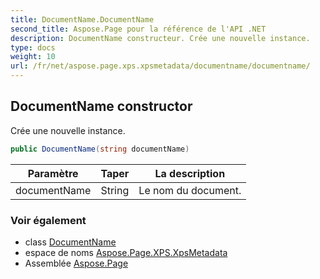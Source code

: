 ```yaml
---
title: DocumentName.DocumentName
second_title: Aspose.Page pour la référence de l'API .NET
description: DocumentName constructeur. Crée une nouvelle instance.
type: docs
weight: 10
url: /fr/net/aspose.page.xps.xpsmetadata/documentname/documentname/
---
```

## DocumentName constructor

Crée une nouvelle instance.

```csharp
public DocumentName(string documentName)
```

| Paramètre | Taper | La description |
| --- | --- | --- |
| documentName | String | Le nom du document. |

### Voir également

* class [DocumentName](../)
* espace de noms [Aspose.Page.XPS.XpsMetadata](../../documentname/)
* Assemblée [Aspose.Page](../../../)


